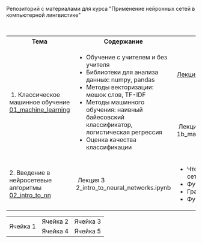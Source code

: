 Репозиторий с материалами для курса "Применение нейронных сетей в компьютерной лингвистике"
<!DOCTYPE html>
<html>
<table>
  <tr>
    <th>Тема</th>
    <th>Содержание</th>
    <th>Видеозапись</th>
    <th>Colab-блокнот</th>
  </tr>
  <tr>
    <td rowspan="2"> 1. Классическое машинное обучение<br/><a href="https://github.com/Xeanst/NN_in_compling/tree/main/01_machine_learning">01_machine_learning</a></td>
    <td rowspan="2"><ul>
  <li>Обучение с учителем и без учителя</li>
  <li>Библиотеки для анализа данных: numpy, pandas</li>
  <li>Методы векторизации: мешок слов, TF-IDF</li>
  <li>Методы машинного обучения: наивный байесовский классификатор, логистическая регрессия</li>
  <li>Оценка качества классификации</li>
</ul>  </td>
    <td><a href="https://www.youtube.com/watch?v=PG5pnUZOV94&list=PLcsjsqLLSfNDn75oei8ex458TxBK9q5EP&index=1&t=1974s">Лекция 1</a></td>
    <td><a href="https://github.com/Xeanst/NN_in_compling/blob/main/01_machine_learning/1a_machine_learning_with_gaps.ipynb">1a_machine_learning_with_gaps.ipynb</a><br/><a href="https://github.com/Xeanst/NN_in_compling/blob/main/01_machine_learning/1a_machine_learning_no_gaps.ipynb">1a_machine_learning_no_gaps.ipynb</a></td>
  </tr>
  <tr>
    <td> Лекция 2<br/>1b_machine_learning.ipynb</td>
  </tr>
   <tr>
     <td>2. Введение в нейросетевые алгоритмы<br/><a href="https://github.com/Xeanst/NN_in_compling/tree/main/02_intro_to_nn">02_intro_to_nn</a></td>
     <td> Лекция 3<br/>2_intro_to_neural_networks.ipynb</td>
     <td rowspan="2"><ul>
  <li>Что такое нейронная сеть</li>
  <li>Функция потерь</li>
  <li>Градиентный спуск</li>
  <li>Функция активации</li>
</ul>  </td>
  </tr>
</table>


<table>
  <tr>
    <td rowspan="2">Ячейка 1</td>
    <td>Ячейка 2</td>
    <td>Ячейка 3</td>
  </tr>
  <tr>
    <td>Ячейка 4</td>
    <td>Ячейка 5</td>
  </tr>
</table>
</html>
